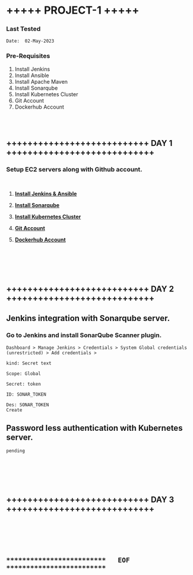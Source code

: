 # +++++ PROJECT-1 +++++

### Last Tested
```
Date:  02-May-2023
```

### Pre-Requisites
1. Install Jenkins
1. Install Ansible
1. Install Apache Maven
1. Install Sonarqube
1. Install Kubernetes Cluster
1. Git Account
1. Dockerhub Account

<br/>
<br/>

## +++++++++++++++++++++++++++ DAY 1 ++++++++++++++++++++++++++++

### Setup EC2 servers along with Github account.

<br/>

1. **[Install Jenkins & Ansible ](https://github.com/sunnydevops2022/DevOps/blob/master/ubuntu/devops_real_time_project/project_1/jenkins_ansible_installation_p1.md)**

1. **[Install Sonarqube](https://github.com/sunnydevops2022/DevOps/blob/master/ubuntu/devops_real_time_project/project_1/sonarqube_installation_p1.md)**

1. **[Install Kubernetes Cluster](https://github.com/sunnydevops2022/DevOps/blob/master/ubuntu/devops_real_time_project/project_1/kubernetes_installation_p1.md)**

1. **[Git Account](https://github.com/)**

1. **[Dockerhub Account](https://hub.docker.com/)**


<br/>
<br/>
<br/>
<br/>

## +++++++++++++++++++++++++++ DAY 2 ++++++++++++++++++++++++++++

## Jenkins integration with Sonarqube server.

### Go to Jenkins and install SonarQube Scanner plugin.
```
Dashboard > Manage Jenkins > Credentials > System Global credentials (unrestricted) > Add credentials > 
                                                                                            kind: Secret text
                                                                                            Scope: Global
                                                                                            Secret: token
                                                                                            ID: SONAR_TOKEN
                                                                                            Des: SONAR_TOKEN
Create
```

## Password less authentication with Kubernetes server.
```
pending
```

<br/>
<br/>
<br/>
<br/>

## +++++++++++++++++++++++++++ DAY 3 ++++++++++++++++++++++++++++



<br/>
<br/>
<br/>
<br/>

## `*************************   EOF   *************************`